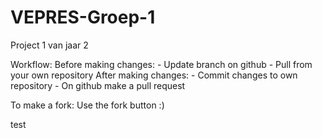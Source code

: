 # VEPRES-Groep-1
Project 1 van jaar 2

Workflow:
	Before making changes:
		- Update branch on github
		- Pull from your own repository
	After making changes:
		- Commit changes to own repository
		- On github make a pull request

To make a fork:
	Use the fork button :)

test
